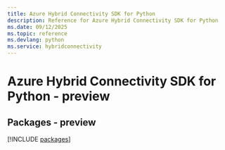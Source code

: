 ```yaml
---
title: Azure Hybrid Connectivity SDK for Python
description: Reference for Azure Hybrid Connectivity SDK for Python
ms.date: 09/12/2025
ms.topic: reference
ms.devlang: python
ms.service: hybridconnectivity
---
```

# Azure Hybrid Connectivity SDK for Python - preview
## Packages - preview
[!INCLUDE [packages](hybrid-connectivity-index.md)]